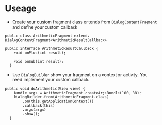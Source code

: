 # Useage

* Create your custom fragment class entends from `DialogContentFragment` and define your custom callback
```
public class ArithmeticFragment extends DialogContentFragment<ArithmeticResultCallback>
```
```
public interface ArithmeticResultCallback {
    void onPlus(int result);

    void onSub(int result);
  }
```
* Use `DialogBuilder` show your fragment on a context or activity. You need implement your custom callback.
```
public void doArithmetic(View view) {
    Bundle args = ArithmeticFragment.createArgsBundle(100, 88);
    DialogBuilder.from(ArithmeticFragment.class)
        .on(this.getApplicationContext())
        .callback(this)
        .args(args)
        .show();
  }
```
